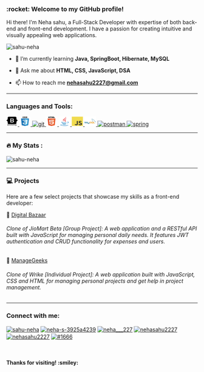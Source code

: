 
<!---
sahu-neha/sahu-neha is a ✨ special ✨ repository because its `README.md` (this file) appears on your GitHub profile.
You can click the Preview link to take a look at your changes.
--->
<!-- 
<div id="badges">
  <a href="your-linkedin-URL">
    <img src="https://img.shields.io/badge/LinkedIn-blue?style=for-the-badge&logo=linkedin&logoColor=white" alt="LinkedIn Badge"/>
  </a>
  <a href="your-youtube-URL">
    <img src="https://img.shields.io/badge/Discord-purple?style=for-the-badge&logo=discord&logoColor=white" alt="Discord Badge"/>
  </a>
  <a href="your-CodePen-URL">
    <img src="https://img.shields.io/badge/CodePen-blue?style=for-the-badge&logo=codepen&logoColor=white" alt="CodePen Badge"/>
  </a>
 <a href="your-CodePen-URL">
    <img src="https://img.shields.io/badge/HackerRank-darkgreen?style=for-the-badge&logo=hackerrank&logoColor=white" alt="hackerrank Badge"/>
  </a>
 <a href="your-CodePen-URL">
    <img src="https://img.shields.io/badge/LeetCode-yellow?style=for-the-badge&logo=leetcode&logoColor=white" alt="LeetCode Badge"/>
  </a>
</div> -->

<h3>:rocket: Welcome to my GitHub profile!</h3>

Hi there! I'm Neha sahu, a Full-Stack Developer with expertise of both back-end and front-end development. I have a passion for creating intuitive and visually appealing web applications.

<p align="left"> <img src="https://komarev.com/ghpvc/?username=sahu-neha&label=Profile%20views&color=0e75b6&style=flat" alt="sahu-neha" /> </p>

<!-- <p align="left"> <a href="https://github.com/ryo-ma/github-profile-trophy"><img src="https://github-profile-trophy.vercel.app/?username=sahu-neha" alt="sahu-neha" /></a> </p>
 -->
- 🌱 I’m currently learning **Java, SpringBoot, Hibernate, MySQL**

- 💬 Ask me about **HTML, CSS, JavaScript, DSA**

- 📫 How to reach me **nehasahu2227@gmail.com**

<hr>
<h3 align="left">Languages and Tools:</h3>
<p align="left"> <a href="https://getbootstrap.com" target="_blank" rel="noreferrer"> <img src="https://raw.githubusercontent.com/devicons/devicon/master/icons/bootstrap/bootstrap-plain-wordmark.svg" alt="bootstrap" width="30" height="25"/> </a> <a href="https://www.w3schools.com/css/" target="_blank" rel="noreferrer"> <img src="https://raw.githubusercontent.com/devicons/devicon/master/icons/css3/css3-original-wordmark.svg" alt="css3" width="30" height="25"/> </a> <a href="https://git-scm.com/" target="_blank" rel="noreferrer"> <img src="https://www.vectorlogo.zone/logos/git-scm/git-scm-icon.svg" alt="git" width="30" height="25"/> </a> <a href="https://www.w3.org/html/" target="_blank" rel="noreferrer"> <img src="https://raw.githubusercontent.com/devicons/devicon/master/icons/html5/html5-original-wordmark.svg" alt="html5" width="30" height="25"/> </a> <a href="https://www.java.com" target="_blank" rel="noreferrer"> <img src="https://raw.githubusercontent.com/devicons/devicon/master/icons/java/java-original.svg" alt="java" width="30" height="25"/> </a> <a href="https://developer.mozilla.org/en-US/docs/Web/JavaScript" target="_blank" rel="noreferrer"> <img src="https://raw.githubusercontent.com/devicons/devicon/master/icons/javascript/javascript-original.svg" alt="javascript" width="30" height="25"/> </a> <a href="https://www.mysql.com/" target="_blank" rel="noreferrer"> <img src="https://raw.githubusercontent.com/devicons/devicon/master/icons/mysql/mysql-original-wordmark.svg" alt="mysql" width="30" height="25"/> </a> <a href="https://postman.com" target="_blank" rel="noreferrer"> <img src="https://www.vectorlogo.zone/logos/getpostman/getpostman-icon.svg" alt="postman" width="30" height="25"/> </a> <a href="https://spring.io/" target="_blank" rel="noreferrer"> <img src="https://www.vectorlogo.zone/logos/springio/springio-icon.svg" alt="spring" width="30" height="25"/> </a> </p>

<hr>

### :fire: My Stats :
<p><img align="center" src="https://github-readme-streak-stats.herokuapp.com/?user=sahu-neha&theme=dark" alt="sahu-neha" /></p>
<!-- [![Top Langs](https://github-readme-stats.vercel.app/api/top-langs/?username=your-github-username)](https://github.com/anuraghazra/github-readme-stats) -->

<hr>

### :computer: Projects

Here are a few select projects that showcase my skills as a front-end developer:

:electric_plug: [Digital Bazaar](https://digital-bazaar.netlify.app/)
 <h6> Clone of JioMart Beta [Group Project]: A web application and a RESTful API built with JavaScript for managing personal daily needs. It features JWT authentication and CRUD functionality for expenses and users.</h6> 

:page_with_curl: [ManageGeeks](https://heartfelt-belekoy-7286f4.netlify.app/)
<h6>Clone of Wrike [Individual Project]: A web application built with JavaScript, CSS and HTML for managing personal projects and get help in project management.</h6>


<hr>
<h3 align="left">Connect with me:</h3>
<p align="left">
<a href="https://codepen.io/sahu-neha" target="blank"><img align="center" src="https://raw.githubusercontent.com/rahuldkjain/github-profile-readme-generator/master/src/images/icons/Social/codepen.svg" alt="sahu-neha" height="25" width="30" /></a>
<a href="https://linkedin.com/in/neha-s-3925a4239" target="blank"><img align="center" src="https://raw.githubusercontent.com/rahuldkjain/github-profile-readme-generator/master/src/images/icons/Social/linked-in-alt.svg" alt="neha-s-3925a4239" height="25" width="30" /></a>
<a href="https://instagram.com/neha___227" target="blank"><img align="center" src="https://raw.githubusercontent.com/rahuldkjain/github-profile-readme-generator/master/src/images/icons/Social/instagram.svg" alt="neha___227" height="25" width="30" /></a>
<a href="https://www.hackerrank.com/nehasahu2227" target="blank"><img align="center" src="https://raw.githubusercontent.com/rahuldkjain/github-profile-readme-generator/master/src/images/icons/Social/hackerrank.svg" alt="nehasahu2227" height="25" width="30" /></a>
<a href="https://www.leetcode.com/nehasahu2227" target="blank"><img align="center" src="https://raw.githubusercontent.com/rahuldkjain/github-profile-readme-generator/master/src/images/icons/Social/leet-code.svg" alt="nehasahu2227" height="25" width="40" /></a>
<a href="https://discord.gg/#1666" target="blank"><img align="center" src="https://raw.githubusercontent.com/rahuldkjain/github-profile-readme-generator/master/src/images/icons/Social/discord.svg" alt="#1666" height="25" width="30" /></a>
</p>
<br>

<h4>Thanks for visiting! :smiley:</h4>


